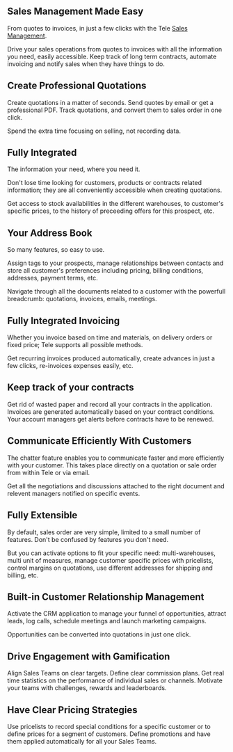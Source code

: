 Sales Management Made Easy
--------------------------

From quotes to invoices, in just a few clicks with the Tele <a href="https://www.tele.studio/app/crm">Sales Management</a>.

Drive your sales operations from quotes to invoices with all the information
you need, easily accessible. Keep track of long term contracts, automate
invoicing and notify sales when they have things to do.

Create Professional Quotations
------------------------------

Create quotations in a matter of seconds. Send quotes by email or get a
professional PDF. Track quotations, and convert them to sales order in one
click.

Spend the extra time focusing on selling, not recording data.

Fully Integrated
----------------

The information your need, where you need it.

Don't lose time looking for customers, products or contracts related
information; they are all conveniently accessible when creating quotations.

Get access to stock availabilities in the different warehouses, to customer's
specific prices, to the history of preceeding offers for this prospect, etc.


Your Address Book
-----------------

So many features, so easy to use.

Assign tags to your prospects, manage
relationships between contacts and store all customer's preferences including
pricing, billing conditions, addresses, payment terms, etc.

Navigate through all the documents related to a customer with the powerfull
breadcrumb: quotations, invoices, emails, meetings.

Fully Integrated Invoicing
--------------------------

Whether you invoice based on time and materials, on delivery orders or fixed
price; Tele supports all possible methods.

Get recurring invoices produced automatically, create advances in just a few
clicks, re-invoices expenses easily, etc.

Keep track of your contracts
----------------------------

Get rid of wasted paper and record all your contracts in the application.
Invoices are generated automatically based on your contract conditions. Your
account managers get alerts before contracts have to be renewed.

Communicate Efficiently With Customers
--------------------------------------

The chatter feature enables you to communicate faster and more efficiently with
your customer. This takes place directly on a quotation or sale order from
within Tele or via email.

Get all the negotiations and discussions attached to the right document and
relevent managers notified on specific events.

Fully Extensible
----------------

By default, sales order are very simple, limited to a small number of features.
Don't be confused by features you don't need.

But you can activate options to fit your specific need: multi-warehouses, multi
unit of measures, manage customer specific prices with pricelists, control
margins on quotations, use different addresses for shipping and billing, etc.

Built-in Customer Relationship Management
-----------------------------------------

Activate the CRM application to manage your funnel of opportunities, attract
leads, log calls, schedule meetings and launch marketing campaigns.

Opportunities can be converted into quotations in just one click.

Drive Engagement with Gamification
----------------------------------

Align Sales Teams on clear targets. Define clear commission plans. Get real
time statistics on the performance of individual sales or channels. Motivate your
teams with challenges, rewards and leaderboards.

Have Clear Pricing Strategies
-----------------------------

Use pricelists to record special conditions for a specific customer or to
define prices for a segment of customers. Define promotions and have them
applied automatically for all your Sales Teams.

